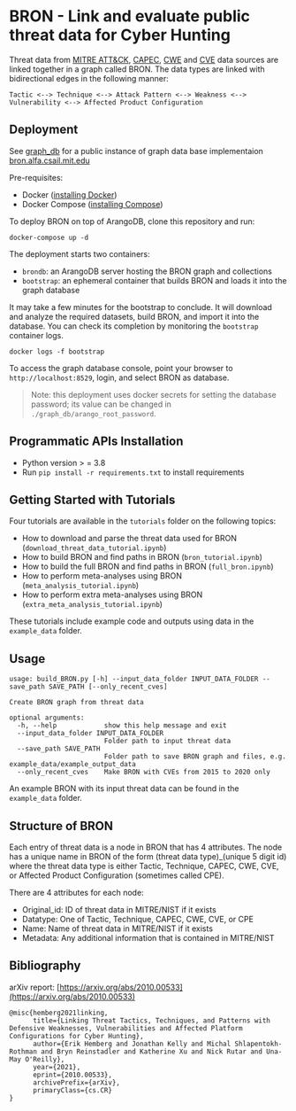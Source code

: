 # BRON - Link and evaluate public threat data for Cyber Hunting

Threat data from [MITRE ATT&CK](https://attack.mitre.org/), [CAPEC](https://capec.mitre.org/), [CWE](https://cwe.mitre.org/) and [CVE](https://nvd.nist.gov) data sources are linked together in a graph called BRON. The data types are linked with bidirectional edges in the following manner:
```
Tactic <--> Technique <--> Attack Pattern <--> Weakness <--> Vulnerability <--> Affected Product Configuration
```
## Deployment
See [graph_db](graph_db) for a public instance of graph data base implementaion [bron.alfa.csail.mit.edu](http://bron.alfa.csail.mit.edu:8529)

Pre-requisites:
- Docker ([installing Docker](https://docs.docker.com/engine/install/))
- Docker Compose ([installing Compose](https://docs.docker.com/compose/install/))

To deploy BRON on top of ArangoDB, clone this repository and run:
```
docker-compose up -d
```

The deployment starts two containers:
- `brondb`: an ArangoDB server hosting the BRON graph and collections
- `bootstrap`: an ephemeral container that builds BRON and loads it into the graph database

It may take a few minutes for the bootstrap to conclude. It will download and analyze the required datasets, build BRON, and import it into the database. You can check its completion by monitoring the `bootstrap` container logs.
```
docker logs -f bootstrap
```
To access the graph database console, point your browser to `http://localhost:8529`, login, and select BRON as database. 

> Note: this deployment uses docker secrets for setting the database password; its value can be changed in `./graph_db/arango_root_password`.

## Programmatic APIs Installation

- Python version > = 3.8
- Run `pip install -r requirements.txt` to install requirements

## Getting Started with Tutorials
Four tutorials are available in the `tutorials` folder on the following topics:
- How to download and parse the threat data used for BRON (`download_threat_data_tutorial.ipynb`)
- How to build BRON and find paths in BRON (`bron_tutorial.ipynb`)
- How to build the full BRON and find paths in BRON (`full_bron.ipynb`)
- How to perform meta-analyses using BRON (`meta_analysis_tutorial.ipynb`)
- How to perform extra meta-analyses using BRON (`extra_meta_analysis_tutorial.ipynb`)

These tutorials include example code and outputs using data in the `example_data` folder.

## Usage
```
usage: build_BRON.py [-h] --input_data_folder INPUT_DATA_FOLDER --save_path SAVE_PATH [--only_recent_cves]

Create BRON graph from threat data

optional arguments:
  -h, --help            show this help message and exit
  --input_data_folder INPUT_DATA_FOLDER
                        Folder path to input threat data
  --save_path SAVE_PATH
                        Folder path to save BRON graph and files, e.g. example_data/example_output_data
  --only_recent_cves    Make BRON with CVEs from 2015 to 2020 only
```

An example BRON with its input threat data can be found in the `example_data` folder.

## Structure of BRON
Each entry of threat data is a node in BRON that has 4 attributes. The node has a unique name in BRON of the form (threat data type)\_(unique 5 digit id) where the threat data type is either Tactic, Technique, CAPEC, CWE, CVE, or Affected Product Configuration (sometimes called CPE).

There are 4 attributes for each node:
- Original_id: ID of threat data in MITRE/NIST if it exists
- Datatype: One of Tactic, Technique, CAPEC, CWE, CVE, or CPE
- Name: Name of threat data in MITRE/NIST if it exists
- Metadata: Any additional information that is contained in MITRE/NIST

## Bibliography

arXiv report: [https://arxiv.org/abs/2010.00533](https://arxiv.org/abs/2010.00533)

```
@misc{hemberg2021linking,
      title={Linking Threat Tactics, Techniques, and Patterns with Defensive Weaknesses, Vulnerabilities and Affected Platform Configurations for Cyber Hunting}, 
      author={Erik Hemberg and Jonathan Kelly and Michal Shlapentokh-Rothman and Bryn Reinstadler and Katherine Xu and Nick Rutar and Una-May O'Reilly},
      year={2021},
      eprint={2010.00533},
      archivePrefix={arXiv},
      primaryClass={cs.CR}
}
```

